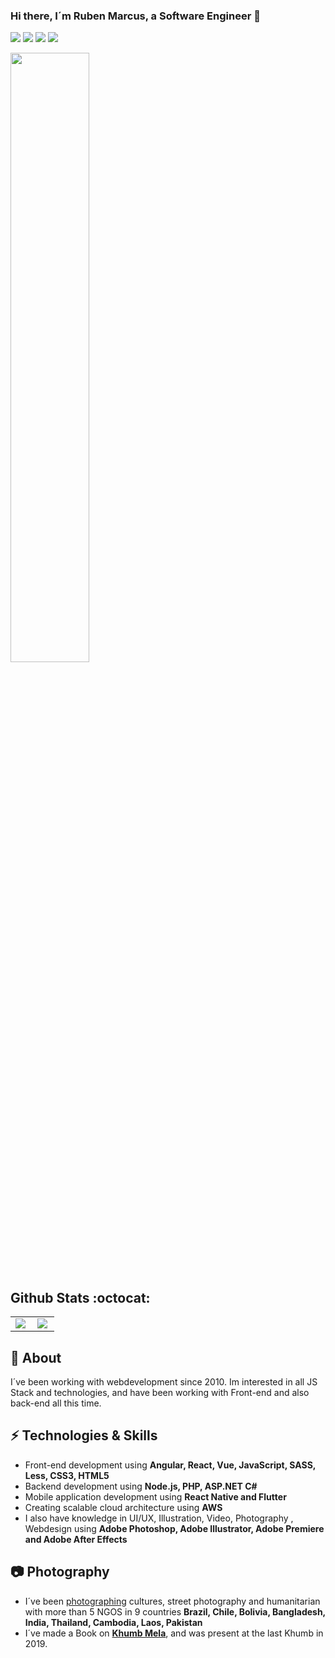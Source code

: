<p align="center">
 
   ### Hi there, I´m Ruben Marcus, a Software Engineer 👋
  
  <a href="https://www.linkedin.com/in/rubenmarcus/"><img src="https://img.shields.io/badge/-rubenmarcus-blue?style=flat&logo=Linkedin&logoColor=white" /></a>
  <a href="https://medium.com/@rubenmarcus/"><img src="https://img.shields.io/badge/-@rubenmarcus-03a57a?style=flat&labelColor=03a57a&logo=Medium" /></a>
  <a href="mailto:ruben@rubenmarcus.com"><img src="https://img.shields.io/badge/-ruben@rubenmarcus.com-c14438?style=flat&logo=Gmail&logoColor=white" /></a>
  <a href="https://rubenmarcus.dev"> <img src="https://img.shields.io/website?down_message=offline&up_message=online&url=https%3A%2F%2Frubenmarcus.dev" /> </a>
</p>
   <img width=50% src="https://media.giphy.com/media/oDwLkh1diFCH6/source.gif">


## Github Stats :octocat:
<center>
<table>
  <tr>
    <td><img align="left" padding-right="10px" src=https://github-readme-stats.vercel.app/api?username=rubenmarcus&show_icons=true&theme=tokyonight ></td>
    <td><img align="left" padding-right="10px" src=https://github-readme-stats.vercel.app/api/top-langs/?username=rubenmarcus&show_icons=true&theme=tokyonight &layout=compact></td>
  </tr>  
</table>
</center>


## 🖖 About
I´ve been working with webdevelopment since 2010. Im interested in all JS Stack and technologies, and have been working with Front-end and also back-end all this time.

## ⚡ Technologies & Skills
- Front-end development using **Angular, React, Vue, JavaScript, SASS, Less, CSS3, HTML5**
- Backend development using **Node.js, PHP, ASP.NET C#**
- Mobile application development using **React Native and Flutter**
- Creating scalable cloud architecture using **AWS**
- I also have knowledge in UI/UX, Illustration, Video, Photography , Webdesign using **Adobe Photoshop, Adobe Illustrator, Adobe Premiere and Adobe After Effects**

## 📷 Photography
- I´ve been [photographing](https://instagram.com/rubenluz) cultures, street photography and humanitarian with more than 5 NGOS in 9 countries **Brazil, Chile, Bolivia, Bangladesh, India, Thailand, Cambodia, Laos, Pakistan**
- I´ve made a Book on [**Khumb Mela**](https://www.facebook.com/marketplace/item/3195497150463489/), and was present at the last Khumb in 2019.
